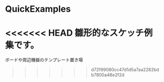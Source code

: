 # QuickExamples

<<<<<<< HEAD
雛形的なスケッチ例集です。
=======
ボードや周辺機器のテンプレート置き場
>>>>>>> d72f99080cc47d1d5a7aa2282bdb7800a48e2f2d
